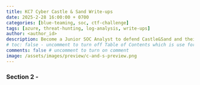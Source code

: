 ```yaml
---
title: KC7 Cyber Castle & Sand Write-ups
date: 2025-2-28 16:00:00 + 0700
categories: [blue-teaming, soc, ctf-challenge]
tags: [azure, threat-hunting, log-analysis, write-ups]  
author: <author_id>   
description: Become a Junior SOC Analyst to defend Castle&Sand and their employees from malicious cyber actors.
# toc: false - uncomment to turn off Table of Contents which is use for display content in right-panel 
comments: false # uncomment to turn on comment 
image: /assets/images/preview/c-and-s-preview.png
---
```



### Section 2 - 
